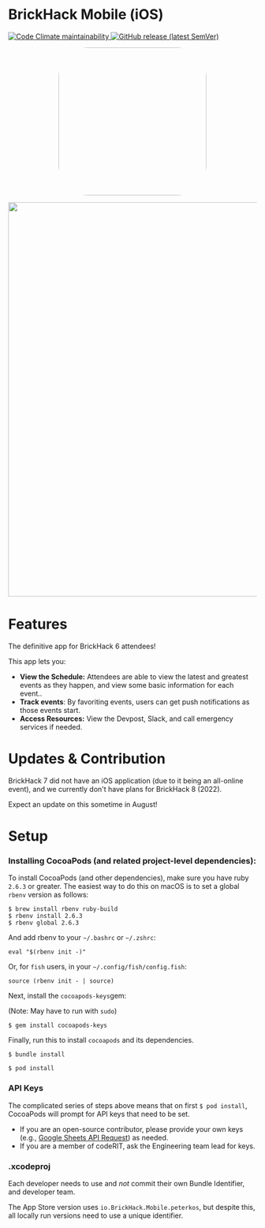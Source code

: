 # BrickHack Mobile (iOS)


<div style="display: inline">

<a href="https://codeclimate.com/github/codeRIT/brickhack-mobile-ios">
	<img alt="Code Climate maintainability" src="https://img.shields.io/codeclimate/maintainability/codeRIT/brickhack-mobile-ios" />
</a>

<a href="https://apps.apple.com/us/app/brickhack-6/id1497794078?mt=8">
	<img alt="GitHub release (latest SemVer)" src="https://img.shields.io/github/v/release/codeRIT/brickhack-mobile-ios" />
</a>
</div>

<p align="center">
	<img src=".github/appicon.jpg" width="300px" style="border-radius: 20%"/>
</p>

<p align="center">
	<img src=".github/screenshots.jpg" width="800px" />
</p>

# Features 

The definitive app for BrickHack 6 attendees!

This app lets you:

* **View the Schedule:** Attendees are able to view the latest and greatest events as they happen, and view some basic information for each event..
* **Track events**: By favoriting events, users can get push notifications as those events start.
* **Access Resources:** View the Devpost, Slack, and call emergency services if needed.


# Updates & Contribution

BrickHack 7 did not have an iOS application (due to it being an all-online event), and we currently don't have plans for BrickHack 8 (2022).

Expect an update on this sometime in August!


# Setup

### Installing CocoaPods (and related project-level dependencies):

To install CocoaPods (and other dependencies), make sure you have ruby `2.6.3` or greater. The easiest way to do this on macOS is to set a global `rbenv` version as follows:
```
$ brew install rbenv ruby-build
$ rbenv install 2.6.3
$ rbenv global 2.6.3
```

And add rbenv to your `~/.bashrc` or `~/.zshrc`:
```
eval "$(rbenv init -)"
```
Or, for `fish` users, in your `~/.config/fish/config.fish`:
```
source (rbenv init - | source)
```
Next, install the `cocoapods-keys`gem:

(Note: May have to run with `sudo`)
```
$ gem install cocoapods-keys
```

Finally, run this to install `cocoapods` and its dependencies. 

```
$ bundle install
```
```
$ pod install
```

### API Keys

The complicated series of steps above means that on first `$ pod install`, CocoaPods will prompt for API keys that need to be set. 

- If you are an open-source contributor, please provide your own keys (e.g., [Google Sheets API Request](https://developers.google.com/sheets/api/guides/authorizing#APIKey)) as needed.
- If you are a member of codeRIT, ask the Engineering team lead for keys.

### .xcodeproj

Each developer needs to use and _not_ commit their own Bundle Identifier, and developer team. 

The App Store version uses `io.BrickHack.Mobile.peterkos`, but despite this, all locally run versions need to use a unique identifier. 
